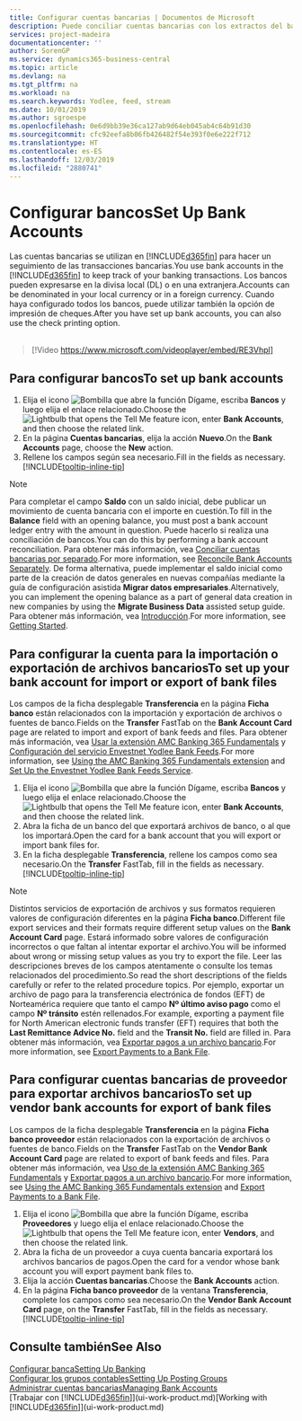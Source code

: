 ```yaml
---
title: Configurar cuentas bancarias | Documentos de Microsoft
description: Puede conciliar cuentas bancarias con los extractos del banco.
services: project-madeira
documentationcenter: ''
author: SorenGP
ms.service: dynamics365-business-central
ms.topic: article
ms.devlang: na
ms.tgt_pltfrm: na
ms.workload: na
ms.search.keywords: Yodlee, feed, stream
ms.date: 10/01/2019
ms.author: sgroespe
ms.openlocfilehash: 0e6d9bb39e36ca127ab9d64eb045ab4c64b91d30
ms.sourcegitcommit: cfc92eefa8b06fb426482f54e393f0e6e222f712
ms.translationtype: HT
ms.contentlocale: es-ES
ms.lasthandoff: 12/03/2019
ms.locfileid: "2880741"
---
```

# <a name="set-up-bank-accounts"></a><span data-ttu-id="82dc6-103">Configurar bancos</span><span class="sxs-lookup"><span data-stu-id="82dc6-103">Set Up Bank Accounts</span></span>
<span data-ttu-id="82dc6-104">Las cuentas bancarias se utilizan en [!INCLUDE[d365fin](includes/d365fin_md.md)] para hacer un seguimiento de las transacciones bancarias.</span><span class="sxs-lookup"><span data-stu-id="82dc6-104">You use bank accounts in the [!INCLUDE[d365fin](includes/d365fin_md.md)] to keep track of your banking transactions.</span></span> <span data-ttu-id="82dc6-105">Los bancos pueden expresarse en la divisa local (DL) o en una extranjera.</span><span class="sxs-lookup"><span data-stu-id="82dc6-105">Accounts can be denominated in your local currency or in a foreign currency.</span></span> <span data-ttu-id="82dc6-106">Cuando haya configurado todos los bancos, puede utilizar también la opción de impresión de cheques.</span><span class="sxs-lookup"><span data-stu-id="82dc6-106">After you have set up bank accounts, you can also use the check printing option.</span></span><br><br>  

> [!Video https://www.microsoft.com/videoplayer/embed/RE3Vhpl]

## <a name="to-set-up-bank-accounts"></a><span data-ttu-id="82dc6-107">Para configurar bancos</span><span class="sxs-lookup"><span data-stu-id="82dc6-107">To set up bank accounts</span></span>
1. <span data-ttu-id="82dc6-108">Elija el icono ![Bombilla que abre la función Dígame](media/ui-search/search_small.png "Dígame qué desea hacer"), escriba **Bancos** y luego elija el enlace relacionado.</span><span class="sxs-lookup"><span data-stu-id="82dc6-108">Choose the ![Lightbulb that opens the Tell Me feature](media/ui-search/search_small.png "Tell me what you want to do") icon, enter **Bank Accounts**, and then choose the related link.</span></span>
2. <span data-ttu-id="82dc6-109">En la página **Cuentas bancarias**, elija la acción **Nuevo**.</span><span class="sxs-lookup"><span data-stu-id="82dc6-109">On the **Bank Accounts** page, choose the **New** action.</span></span>
3. <span data-ttu-id="82dc6-110">Rellene los campos según sea necesario.</span><span class="sxs-lookup"><span data-stu-id="82dc6-110">Fill in the fields as necessary.</span></span> [!INCLUDE[tooltip-inline-tip](includes/tooltip-inline-tip_md.md)]

> [!NOTE]
> <span data-ttu-id="82dc6-111">Para completar el campo **Saldo** con un saldo inicial, debe publicar un movimiento de cuenta bancaria con el importe en cuestión.</span><span class="sxs-lookup"><span data-stu-id="82dc6-111">To fill in the **Balance** field with an opening balance, you must post a bank account ledger entry with the amount in question.</span></span> <span data-ttu-id="82dc6-112">Puede hacerlo si realiza una conciliación de bancos.</span><span class="sxs-lookup"><span data-stu-id="82dc6-112">You can do this by performing a bank account reconciliation.</span></span> <span data-ttu-id="82dc6-113">Para obtener más información, vea [Conciliar cuentas bancarias por separado](bank-how-reconcile-bank-accounts-separately.md).</span><span class="sxs-lookup"><span data-stu-id="82dc6-113">For more information, see [Reconcile Bank Accounts Separately](bank-how-reconcile-bank-accounts-separately.md).</span></span> <span data-ttu-id="82dc6-114">De forma alternativa, puede implementar el saldo inicial como parte de la creación de datos generales en nuevas compañías mediante la guía de configuración asistida **Migrar datos empresariales**.</span><span class="sxs-lookup"><span data-stu-id="82dc6-114">Alternatively, you can implement the opening balance as a part of general data creation in new companies by using the **Migrate Business Data** assisted setup guide.</span></span> <span data-ttu-id="82dc6-115">Para obtener más información, vea [Introducción](product-get-started.md).</span><span class="sxs-lookup"><span data-stu-id="82dc6-115">For more information, see [Getting Started](product-get-started.md).</span></span>

## <a name="to-set-up-your-bank-account-for-import-or-export-of-bank-files"></a><span data-ttu-id="82dc6-116">Para configurar la cuenta para la importación o exportación de archivos bancarios</span><span class="sxs-lookup"><span data-stu-id="82dc6-116">To set up your bank account for import or export of bank files</span></span>
<span data-ttu-id="82dc6-117">Los campos de la ficha desplegable **Transferencia** en la página **Ficha banco** están relacionados con la importación y exportación de archivos o fuentes de banco.</span><span class="sxs-lookup"><span data-stu-id="82dc6-117">Fields on the **Transfer** FastTab on the **Bank Account Card** page are related to import and export of bank feeds and files.</span></span> <span data-ttu-id="82dc6-118">Para obtener más información, vea [Usar la extensión AMC Banking 365 Fundamentals](ui-extensions-amc-banking.md) y [Configuración del servicio Envestnet Yodlee Bank Feeds](bank-how-setup-bank-statement-service.md).</span><span class="sxs-lookup"><span data-stu-id="82dc6-118">For more information, see [Using the AMC Banking 365 Fundamentals extension](ui-extensions-amc-banking.md) and [Set Up the Envestnet Yodlee Bank Feeds Service](bank-how-setup-bank-statement-service.md).</span></span>

1. <span data-ttu-id="82dc6-119">Elija el icono ![Bombilla que abre la función Dígame](media/ui-search/search_small.png "Dígame qué desea hacer"), escriba **Bancos** y luego elija el enlace relacionado.</span><span class="sxs-lookup"><span data-stu-id="82dc6-119">Choose the ![Lightbulb that opens the Tell Me feature](media/ui-search/search_small.png "Tell me what you want to do") icon, enter **Bank Accounts**, and then choose the related link.</span></span>
2. <span data-ttu-id="82dc6-120">Abra la ficha de un banco del que exportará archivos de banco, o al que los importará.</span><span class="sxs-lookup"><span data-stu-id="82dc6-120">Open the card for a bank account that you will export or import bank files for.</span></span>
3. <span data-ttu-id="82dc6-121">En la ficha desplegable **Transferencia**, rellene los campos como sea necesario.</span><span class="sxs-lookup"><span data-stu-id="82dc6-121">On the **Transfer** FastTab, fill in the fields as necessary.</span></span> [!INCLUDE[tooltip-inline-tip](includes/tooltip-inline-tip_md.md)]

> [!NOTE]  
>   <span data-ttu-id="82dc6-122">Distintos servicios de exportación de archivos y sus formatos requieren valores de configuración diferentes en la página **Ficha banco**.</span><span class="sxs-lookup"><span data-stu-id="82dc6-122">Different file export services and their formats require different setup values on the **Bank Account Card** page.</span></span> <span data-ttu-id="82dc6-123">Estará informado sobre valores de configuración incorrectos o que faltan al intentar exportar el archivo.</span><span class="sxs-lookup"><span data-stu-id="82dc6-123">You will be informed about wrong or missing setup values as you try to export the file.</span></span> <span data-ttu-id="82dc6-124">Leer las descripciones breves de los campos atentamente o consulte los temas relacionados del procedimiento.</span><span class="sxs-lookup"><span data-stu-id="82dc6-124">So read the short descriptions of the fields carefully or refer to the related procedure topics.</span></span> <span data-ttu-id="82dc6-125">Por ejemplo, exportar un archivo de pago para la transferencia electrónica de fondos (EFT) de Norteamérica requiere que tanto el campo **Nº último aviso pago** como el campo **Nº tránsito** estén rellenados.</span><span class="sxs-lookup"><span data-stu-id="82dc6-125">For example, exporting a payment file for North American electronic funds transfer (EFT) requires that both the **Last Remittance Advice No.** field and the **Transit No.** field are filled in.</span></span> <span data-ttu-id="82dc6-126">Para obtener más información, vea [Exportar pagos a un archivo bancario](payables-how-export-payments-bank-file.md).</span><span class="sxs-lookup"><span data-stu-id="82dc6-126">For more information, see [Export Payments to a Bank File](payables-how-export-payments-bank-file.md).</span></span>

## <a name="to-set-up-vendor-bank-accounts-for-export-of-bank-files"></a><span data-ttu-id="82dc6-127">Para configurar cuentas bancarias de proveedor para exportar archivos bancarios</span><span class="sxs-lookup"><span data-stu-id="82dc6-127">To set up vendor bank accounts for export of bank files</span></span>
<span data-ttu-id="82dc6-128">Los campos de la ficha desplegable **Transferencia** en la página **Ficha banco proveedor** están relacionados con la exportación de archivos o fuentes de banco.</span><span class="sxs-lookup"><span data-stu-id="82dc6-128">Fields on the **Transfer** FastTab on the **Vendor Bank Account Card** page are related to export of bank feeds and files.</span></span> <span data-ttu-id="82dc6-129">Para obtener más información, vea [Uso de la extensión AMC Banking 365 Fundamentals](ui-extensions-amc-banking.md) y [Exportar pagos a un archivo bancario](payables-how-export-payments-bank-file.md).</span><span class="sxs-lookup"><span data-stu-id="82dc6-129">For more information, see [Using the AMC Banking 365 Fundamentals extension](ui-extensions-amc-banking.md) and [Export Payments to a Bank File](payables-how-export-payments-bank-file.md).</span></span>

1. <span data-ttu-id="82dc6-130">Elija el icono ![Bombilla que abre la función Dígame](media/ui-search/search_small.png "Dígame qué desea hacer"), escriba **Proveedores** y luego elija el enlace relacionado.</span><span class="sxs-lookup"><span data-stu-id="82dc6-130">Choose the ![Lightbulb that opens the Tell Me feature](media/ui-search/search_small.png "Tell me what you want to do") icon, enter **Vendors**, and then choose the related link.</span></span>
2. <span data-ttu-id="82dc6-131">Abra la ficha de un proveedor a cuya cuenta bancaria exportará los archivos bancarios de pagos.</span><span class="sxs-lookup"><span data-stu-id="82dc6-131">Open the card for a vendor whose bank account you will export payment bank files to.</span></span>
3. <span data-ttu-id="82dc6-132">Elija la acción **Cuentas bancarias**.</span><span class="sxs-lookup"><span data-stu-id="82dc6-132">Choose the **Bank Accounts** action.</span></span>
3. <span data-ttu-id="82dc6-133">En la página **Ficha banco proveedor** de la ventana **Transferencia**, complete los campos como sea necesario.</span><span class="sxs-lookup"><span data-stu-id="82dc6-133">On the **Vendor Bank Account Card** page, on the **Transfer** FastTab, fill in the fields as necessary.</span></span> [!INCLUDE[tooltip-inline-tip](includes/tooltip-inline-tip_md.md)]

## <a name="see-also"></a><span data-ttu-id="82dc6-134">Consulte también</span><span class="sxs-lookup"><span data-stu-id="82dc6-134">See Also</span></span>
[<span data-ttu-id="82dc6-135">Configurar banca</span><span class="sxs-lookup"><span data-stu-id="82dc6-135">Setting Up Banking</span></span>](bank-setup-banking.md)  
[<span data-ttu-id="82dc6-136">Configurar los grupos contables</span><span class="sxs-lookup"><span data-stu-id="82dc6-136">Setting Up Posting Groups</span></span>](finance-posting-groups.md)  
[<span data-ttu-id="82dc6-137">Administrar cuentas bancarias</span><span class="sxs-lookup"><span data-stu-id="82dc6-137">Managing Bank Accounts</span></span>](bank-manage-bank-accounts.md)  
<span data-ttu-id="82dc6-138">[Trabajar con [!INCLUDE[d365fin](includes/d365fin_md.md)]](ui-work-product.md)</span><span class="sxs-lookup"><span data-stu-id="82dc6-138">[Working with [!INCLUDE[d365fin](includes/d365fin_md.md)]](ui-work-product.md)</span></span>
